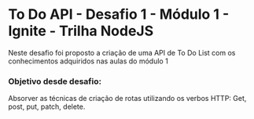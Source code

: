 <h1>To Do API - Desafio 1 - Módulo 1 - Ignite - Trilha NodeJS</h1>

<p>Neste desafio foi proposto a criação de uma API de To Do List com os conhecimentos adquiridos nas aulas do módulo 1</p>

<h3>Objetivo desde desafio:</h3>

<p>Absorver as técnicas de criação de rotas utilizando os verbos HTTP: Get, post, put, patch, delete.</p>

